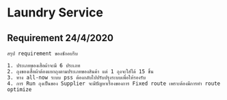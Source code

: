 # Laundry Service

## Requirement 24/4/2020
    สรุป requirement ของซักอบรีบ
```
1. ประเภทของเสื้อผ้าจะมี 6 ประเภท
2. ถุงของเสื้อผ้าต้องแยกถุงตามประเภทของสินค้า แต่ 1 ถุงจะใส่ได้ 15 ชิ้น
3. ทาง all-now ระบบ pss ต้องกลับไปปรับปรุงระบบเพื่อให้รองรับ
4. การ Run ถุงเป็นของ Supplier จะมีปัญหาเรื่องของการ Fixed route เพราะต้องมีการทำ route optimize
```
